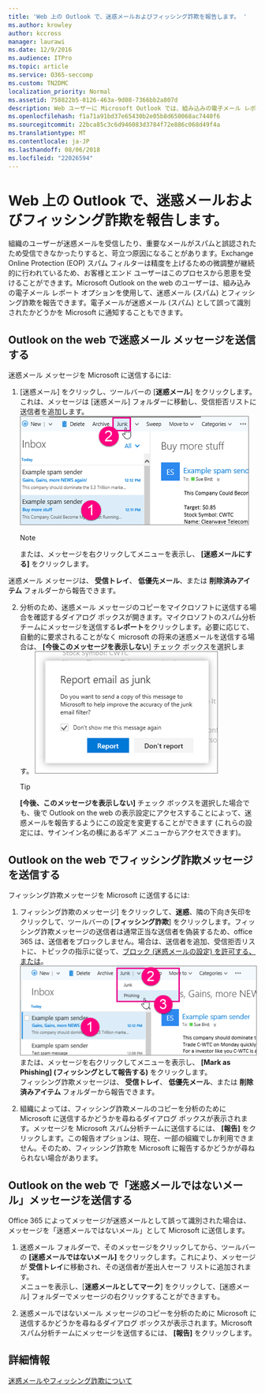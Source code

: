 ```yaml
---
title: 'Web 上の Outlook で、迷惑メールおよびフィッシング詐欺を報告します。 '
ms.author: krowley
author: kccross
manager: laurawi
ms.date: 12/9/2016
ms.audience: ITPro
ms.topic: article
ms.service: O365-seccomp
ms.custom: TN2DMC
localization_priority: Normal
ms.assetid: 758822b5-0126-463a-9d08-7366bb2a807d
description: Web ユーザーに Microsoft Outlook では、組み込みの電子メール レポートのオプションを使用して迷惑メール (スパム) およびフィッシング詐欺を報告できます。マイクロソフトのかどうか、メールが正しく識別されない迷惑メール (スパム) として認識することもできます。
ms.openlocfilehash: f1a71a91bd37e65430b2e05b8d650068ac7440f6
ms.sourcegitcommit: 22bca85c3c6d946083d3784f72e886c068d49f4a
ms.translationtype: MT
ms.contentlocale: ja-JP
ms.lasthandoff: 08/06/2018
ms.locfileid: "22026594"
---
```

# <a name="report-junk-email-and-phishing-scams-in-outlook-on-the-web"></a>Web 上の Outlook で、迷惑メールおよびフィッシング詐欺を報告します。 

組織のユーザーが迷惑メールを受信したり、重要なメールがスパムと誤認されたため受信できなかったりすると、苛立つ原因になることがあります。Exchange Online Protection (EOP) スパム フィルターは精度を上げるための微調整が継続的に行われているため、お客様とエンド ユーザーはこのプロセスから恩恵を受けることができます。Microsoft Outlook on the web のユーザーは、組み込みの電子メール レポート オプションを使用して、迷惑メール (スパム) とフィッシング詐欺を報告できます。電子メールが迷惑メール (スパム) として誤って識別されたかどうかを Microsoft に通知することもできます。
  
## <a name="submit-junk-messages-in-outlook-on-the-web"></a>Outlook on the web で迷惑メール メッセージを送信する

迷惑メール メッセージを Microsoft に送信するには:
  
1. [迷惑メール] をクリックし、ツールバーの [**迷惑メール**] をクリックします。これは、メッセージは [迷惑メール] フォルダーに移動し、受信拒否リストに送信者を追加します。 ![を示す電子メールは、web 上で Outlook の迷惑メール](media/a10ae792-aab6-4374-a041-6c3f732eb2e3.png)
  
    > [!NOTE]
    > または、メッセージを右クリックしてメニューを表示し、 **[迷惑メールにする]** をクリックします。 
  
迷惑メール メッセージは、 **受信トレイ**、 **低優先メール**、または **削除済みアイテム** フォルダーから報告できます。 
  
2. 分析のため、迷惑メール メッセージのコピーをマイクロソフトに送信する場合を確認するダイアログ ボックスが開きます。マイクロソフトのスパム分析チームにメッセージを送信する**レポート**をクリックします。必要に応じて、自動的に要求されることがなく microsoft の将来の迷惑メールを送信する場合は、 **[今後このメッセージを表示しない**] チェック ボックスを選択します。 ![Web 上で Outlook の迷惑メールをマイクロソフトに報告](media/e8d3a9f9-6eb6-4309-ba6d-643dffdb6a33.png)
  
    > [!TIP]
    > **[今後、このメッセージを表示しない]** チェック ボックスを選択した場合でも、後で Outlook on the web の表示設定にアクセスすることによって、迷惑メールを報告するようにこの設定を変更することができます (これらの設定には、サインイン名の横にあるギア メニューからアクセスできます)。 
  
## <a name="submit-phishing-scam-messages-in-outlook-on-the-web"></a>Outlook on the web でフィッシング詐欺メッセージを送信する

フィッシング詐欺メッセージを Microsoft に送信するには:
  
1. フィッシング詐欺のメッセージ] をクリックして、**迷惑**、隣の下向き矢印をクリックして、ツールバーの [**フィッシング詐欺**] をクリックします。フィッシング詐欺メッセージの送信者は通常正当な送信者を偽装するため、office 365 は、送信者をブロックしません。場合は、送信者を追加、受信拒否リストに、トピックの指示に従って、[ブロック (迷惑メールの設定) を許可する、または](https://go.microsoft.com/fwlink/?LinkId=627572)。![E メールが、web 上の Outlook でのフィッシング詐欺であることを示す](media/959bb577-341c-41ee-a159-e46600b2cf8a.png)</br>または、メッセージを右クリックしてメニューを表示し、 **[Mark as Phishing] (フィッシングとして報告する)** をクリックします。</br>フィッシング詐欺メッセージは、 **受信トレイ**、 **低優先メール**、または **削除済みアイテム** フォルダーから報告できます。 
  
2. 組織によっては、フィッシング詐欺メールのコピーを分析のために Microsoft に送信するかどうかを尋ねるダイアログ ボックスが表示されます。メッセージを Microsoft スパム分析チームに送信するには、 **[報告]** をクリックします。この報告オプションは、現在、一部の組織でしか利用できません。そのため、フィッシング詐欺を Microsoft に報告するかどうかが尋ねられない場合があります。 
    
## <a name="submit-not-junk-messages-in-outlook-on-the-web"></a>Outlook on the web で「迷惑メールではないメール」メッセージを送信する

Office 365 によってメッセージが迷惑メールとして誤って識別された場合は、メッセージを「迷惑メールではないメール」として Microsoft に送信します。
  
1. 迷惑メール フォルダーで、そのメッセージをクリックしてから、ツールバーの **[迷惑メールではないメール]** をクリックします。これにより、メッセージが **受信トレイ**に移動され、その送信者が差出人セーフ リストに追加されます。</br>メニューを表示し、[**迷惑メールとしてマーク**] をクリックして、[迷惑メール] フォルダーでメッセージの右クリックすることができますも。 
  
2. 迷惑メールではないメール メッセージのコピーを分析のために Microsoft に送信するかどうかを尋ねるダイアログ ボックスが表示されます。Microsoft スパム分析チームにメッセージを送信するには、 **[報告]** をクリックします。 
    
## <a name="for-more-information"></a>詳細情報

[迷惑メールやフィッシング詐欺について](https://go.microsoft.com/fwlink/p/?LinkId=270068)
  
  

